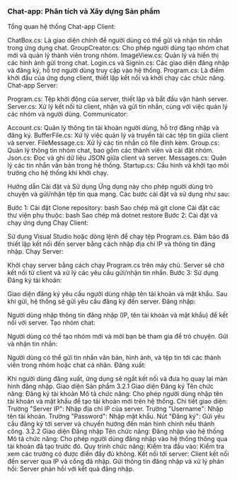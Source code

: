 ### Chat-app: Phân tích và Xây dựng Sản phẩm ###
Tổng quan hệ thống
Chat-app Client:

ChatBox.cs: Là giao diện chính để người dùng có thể gửi và nhận tin nhắn trong ứng dụng chat.
GroupCreator.cs: Cho phép người dùng tạo nhóm chat mới và quản lý thành viên trong nhóm.
ImageView.cs: Quản lý và hiển thị các hình ảnh gửi trong chat.
Login.cs và Signin.cs: Các giao diện đăng nhập và đăng ký, hỗ trợ người dùng truy cập vào hệ thống.
Program.cs: Là điểm khởi đầu của ứng dụng client, thiết lập kết nối và khởi chạy các chức năng.
Chat-app Server:

Program.cs: Tệp khởi động của server, thiết lập và bắt đầu vận hành server.
Server.cs: Xử lý kết nối từ client, nhận và gửi tin nhắn, cùng với việc quản lý các nhóm và người dùng.
Communicator:

Account.cs: Quản lý thông tin tài khoản người dùng, hỗ trợ đăng nhập và đăng ký.
BufferFile.cs: Xử lý việc quản lý và truyền tải các tệp tin giữa client và server.
FileMessage.cs: Xử lý các tin nhắn có file đính kèm.
Group.cs: Quản lý thông tin nhóm chat, bao gồm các thành viên và cài đặt nhóm.
Json.cs: Đọc và ghi dữ liệu JSON giữa client và server.
Messages.cs: Quản lý các tin nhắn văn bản trong hệ thống.
Startup.cs: Cấu hình và khởi tạo môi trường cho hệ thống khi khởi chạy.

Hướng dẫn Cài đặt và Sử dụng
Ứng dụng này cho phép người dùng trò chuyện và gửi/nhận tệp tin qua mạng. Các bước cài đặt và sử dụng như sau:

Bước 1: Cài đặt
Clone repository:
bash
Sao chép mã
git clone <repository-url>
Cài đặt các thư viện phụ thuộc:
bash
Sao chép mã
dotnet restore
Bước 2: Cài đặt và chạy ứng dụng
Chạy Client:

Sử dụng Visual Studio hoặc dòng lệnh để chạy tệp Program.cs.
Đảm bảo đã thiết lập kết nối đến server bằng cách nhập địa chỉ IP và thông tin đăng nhập.
Chạy Server:

Khởi chạy server bằng cách chạy Program.cs trên máy chủ.
Server sẽ chờ kết nối từ client và xử lý các yêu cầu gửi/nhận tin nhắn.
Bước 3: Sử dụng
Đăng ký tài khoản:

Giao diện đăng ký yêu cầu người dùng nhập tên tài khoản và mật khẩu. Sau khi gửi, hệ thống sẽ gửi yêu cầu đăng ký đến server.
Đăng nhập:

Người dùng nhập thông tin đăng nhập (IP, tên tài khoản và mật khẩu) để kết nối với server.
Tạo nhóm chat:

Người dùng có thể tạo nhóm mới và mời bạn bè tham gia để trò chuyện.
Gửi và nhận tin nhắn:

Người dùng có thể gửi tin nhắn văn bản, hình ảnh, và tệp tin tới các thành viên trong nhóm hoặc chat cá nhân.
Đăng xuất:

Khi người dùng đăng xuất, ứng dụng sẽ ngắt kết nối và đưa họ quay lại màn hình đăng nhập.
Giao diện Sản phẩm
3.2.1 Giao diện Đăng ký
Tên chức năng: Đăng ký tài khoản
Mô tả chức năng: Cho phép người dùng nhập tên tài khoản và mật khẩu để tạo tài khoản mới trên hệ thống.
Chi tiết giao diện:
Trường "Server IP": Nhập địa chỉ IP của server.
Trường "Username": Nhập tên tài khoản.
Trường "Password": Nhập mật khẩu.
Nút "Đăng ký": Gửi yêu cầu đăng ký tới server và chuyển hướng đến màn hình chính nếu thành công.
3.2.2 Giao diện Đăng nhập
Tên chức năng: Đăng nhập vào hệ thống
Mô tả chức năng: Cho phép người dùng đăng nhập vào hệ thống thông qua tài khoản đã tạo trước đó.
Quy trình chức năng:
Kiểm tra đầu vào: Kiểm tra xem các trường có được điền đầy đủ không.
Kết nối tới server: Client kết nối đến server qua IP và cổng đã nhập.
Gửi thông tin đăng nhập và xử lý phản hồi: Server phản hồi với kết quả đăng nhập.


